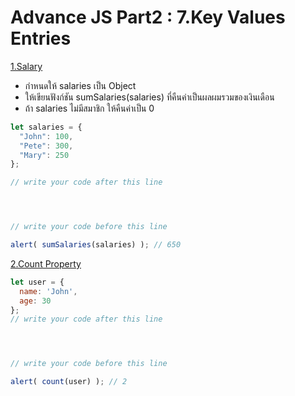 # Advance JS Part2 : 7.Key Values Entries

[1.Salary](https://docs.google.com/presentation/d/1jrkOP7nCQZN1H0v-77ohHYCdEs7wffdhtf7gQMfSfkw/edit#slide=id.g700e0f97b6_2_1551)  
- กำหนดให้ salaries เป็น Object  
- ให้เขียนฟังก์ชัน sumSalaries(salaries) ที่คืนค่าเป็นผลผมรวมของเงินเดือน  
- ถ้า salaries ไม่มีสมาชิก ให้คืนค่าเป็น 0

```js
let salaries = {
  "John": 100,
  "Pete": 300,
  "Mary": 250
};

// write your code after this line




// write your code before this line

alert( sumSalaries(salaries) ); // 650
```

[2.Count Property](https://docs.google.com/presentation/d/1jrkOP7nCQZN1H0v-77ohHYCdEs7wffdhtf7gQMfSfkw/edit#slide=id.g700e0f97b6_2_1560)  

```js
let user = {
  name: 'John',
  age: 30
};
// write your code after this line




// write your code before this line

alert( count(user) ); // 2
```